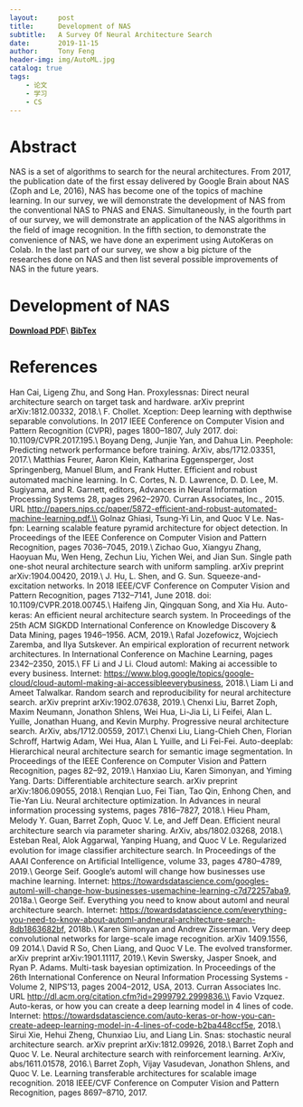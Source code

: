 ```yaml
---
layout:     post
title:      Development of NAS
subtitle:   A Survey Of Neural Architecture Search
date:       2019-11-15
author:     Tony Feng
header-img: img/AutoML.jpg
catalog: true
tags:
    - 论文
    - 学习
    - CS
---
```


# Abstract
NAS is a set of algorithms to search for the neural architectures. From 2017, the publication date of the first essay delivered by Google Brain about NAS (Zoph and Le, 2016), NAS has become one of the topics of machine learning. In our survey, we will demonstrate the development of NAS from the conventional NAS to PNAS and ENAS. Simultaneously, in the fourth part of our survey, we will demonstrate an application of the NAS algorithms in the ﬁeld of image recognition. In the fifth section, to demonstrate the convenience of NAS, we have done an experiment using AutoKeras on Colab. In the last part of our survey, we show a big picture of the researches done on NAS and then list several possible improvements of NAS in the future years.

# Development of NAS
[**Download PDF**](https://fengtony686.github.io/essay/survey_of_NAS.pdf)\\
[**BibTex**](https://fengtony686.github.io/essay/survey_of_NAS.txt)

# References
Han Cai, Ligeng Zhu, and Song Han. Proxylessnas: Direct neural architecture search on target task and hardware. arXiv preprint arXiv:1812.00332, 2018.\\
F. Chollet. Xception: Deep learning with depthwise separable convolutions. In 2017 IEEE Conference on Computer Vision and Pattern Recognition (CVPR), pages 1800–1807, July 2017. doi: 10.1109/CVPR.2017.195.\\
Boyang Deng, Junjie Yan, and Dahua Lin. Peephole: Predicting network performance before training. ArXiv, abs/1712.03351, 2017.\\
Matthias Feurer, Aaron Klein, Katharina Eggensperger, Jost Springenberg, Manuel Blum, and Frank Hutter. Eﬃcient and robust automated machine learning. In C. Cortes, N. D. Lawrence, D. D. Lee, M. Sugiyama, and R. Garnett, editors, Advances in Neural Information Processing Systems 28, pages 2962–2970. Curran Associates, Inc., 2015. URL http://papers.nips.cc/paper/5872-efficient-and-robust-automated-machine-learning.pdf.\\
Golnaz Ghiasi, Tsung-Yi Lin, and Quoc V Le. Nas-fpn: Learning scalable feature pyramid architecture for object detection. In Proceedings of the IEEE Conference on Computer Vision and Pattern Recognition, pages 7036–7045, 2019.\\
Zichao Guo, Xiangyu Zhang, Haoyuan Mu, Wen Heng, Zechun Liu, Yichen Wei, and Jian Sun. Single path one-shot neural architecture search with uniform sampling. arXiv preprint arXiv:1904.00420, 2019.\\
J. Hu, L. Shen, and G. Sun. Squeeze-and-excitation networks. In 2018 IEEE/CVF Conference on Computer Vision and Pattern Recognition, pages 7132–7141, June 2018. doi: 10.1109/CVPR.2018.00745.\\
Haifeng Jin, Qingquan Song, and Xia Hu. Auto-keras: An eﬃcient neural architecture search system. In Proceedings of the 25th ACM SIGKDD International Conference on Knowledge Discovery & Data Mining, pages 1946–1956. ACM, 2019.\\
Rafal Jozefowicz, Wojciech Zaremba, and Ilya Sutskever. An empirical exploration of recurrent network architectures. In International Conference on Machine Learning, pages 2342–2350, 2015.\\
FF Li and J Li. Cloud automl: Making ai accessible to every business. Internet: https://www.blog.google/topics/google-cloud/cloud-automl-making-ai-accessibleeverybusiness, 2018.\\
Liam Li and Ameet Talwalkar. Random search and reproducibility for neural architecture search. arXiv preprint arXiv:1902.07638, 2019.\\
Chenxi Liu, Barret Zoph, Maxim Neumann, Jonathon Shlens, Wei Hua, Li-Jia Li, Li Feifei, Alan L. Yuille, Jonathan Huang, and Kevin Murphy. Progressive neural architecture search. ArXiv, abs/1712.00559, 2017.\\
Chenxi Liu, Liang-Chieh Chen, Florian Schroﬀ, Hartwig Adam, Wei Hua, Alan L Yuille, and Li Fei-Fei. Auto-deeplab: Hierarchical neural architecture search for semantic image segmentation. In Proceedings of the IEEE Conference on Computer Vision and Pattern Recognition, pages 82–92, 2019.\\
Hanxiao Liu, Karen Simonyan, and Yiming Yang. Darts: Diﬀerentiable architecture search. arXiv preprint arXiv:1806.09055, 2018.\\
Renqian Luo, Fei Tian, Tao Qin, Enhong Chen, and Tie-Yan Liu. Neural architecture optimization. In Advances in neural information processing systems, pages 7816–7827, 2018.\\
Hieu Pham, Melody Y. Guan, Barret Zoph, Quoc V. Le, and Jeﬀ Dean. Eﬃcient neural architecture search via parameter sharing. ArXiv, abs/1802.03268, 2018.\\
Esteban Real, Alok Aggarwal, Yanping Huang, and Quoc V Le. Regularized evolution for image classiﬁer architecture search. In Proceedings of the AAAI Conference on Artiﬁcial Intelligence, volume 33, pages 4780–4789, 2019.\\
George Seif. Google’s automl will change how businesses use machine learning. Internet: https://towardsdatascience.com/googles-automl-will-change-how-businesses-usemachine-learning-c7d72257aba9, 2018a.\\
George Seif. Everything you need to know about automl and neural architecture search. Internet: https://towardsdatascience.com/everything-you-need-to-know-about-automl-andneural-architecture-search-8db1863682bf, 2018b.\\
Karen Simonyan and Andrew Zisserman. Very deep convolutional networks for large-scale image recognition. arXiv 1409.1556, 09 2014.\\
David R So, Chen Liang, and Quoc V Le. The evolved transformer. arXiv preprint arXiv:1901.11117, 2019.\\
Kevin Swersky, Jasper Snoek, and Ryan P. Adams. Multi-task bayesian optimization. In Proceedings of the 26th International Conference on Neural Information Processing Systems - Volume 2, NIPS’13, pages 2004–2012, USA, 2013. Curran Associates Inc. URL http://dl.acm.org/citation.cfm?id=2999792.2999836.\\
Favio Vzquez. Auto-keras, or how you can create a deep learning model in 4 lines of code. Internet: https://towardsdatascience.com/auto-keras-or-how-you-can-create-adeep-learning-model-in-4-lines-of-code-b2ba448ccf5e, 2018.\\
Sirui Xie, Hehui Zheng, Chunxiao Liu, and Liang Lin. Snas: stochastic neural architecture search. arXiv preprint arXiv:1812.09926, 2018.\\
Barret Zoph and Quoc V. Le. Neural architecture search with reinforcement learning. ArXiv, abs/1611.01578, 2016.\\
Barret Zoph, Vijay Vasudevan, Jonathon Shlens, and Quoc V. Le. Learning transferable architectures for scalable image recognition. 2018 IEEE/CVF Conference on Computer Vision and Pattern Recognition, pages 8697–8710, 2017.
